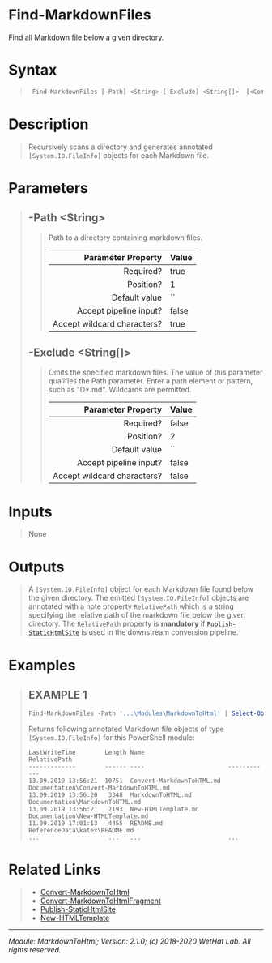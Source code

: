 ﻿# Find-MarkdownFiles

Find all Markdown file below a given directory.

# Syntax

<blockquote>

```PowerShell
 Find-MarkdownFiles [-Path] <String> [-Exclude] <String[]>  [<CommonParameters>] 
```


</blockquote>

# Description

<blockquote>

Recursively scans a directory and generates annotated `[System.IO.FileInfo]` objects
for each Markdown file.

</blockquote>

# Parameters

<blockquote>



## -Path \<String\>

<blockquote>

Path to a directory containing markdown files.

Parameter Property         | Value
--------------------------:|:----------
Required?                  | true
Position?                  | 1
Default value              | ``
Accept pipeline input?     | false
Accept wildcard characters?| true

</blockquote>
 

## -Exclude \<String[]\>

<blockquote>

Omits the specified markdown files. The value of this parameter qualifies the Path parameter. Enter a path element or
pattern, such as "D*.md". Wildcards are permitted.

Parameter Property         | Value
--------------------------:|:----------
Required?                  | false
Position?                  | 2
Default value              | ``
Accept pipeline input?     | false
Accept wildcard characters?| false

</blockquote>


</blockquote>


# Inputs

<blockquote>

None

</blockquote>

# Outputs

<blockquote>

A `[System.IO.FileInfo]` object for each Markdown file found below the given directory. The emitted
`[System.IO.FileInfo]` objects are annotated with a note property `RelativePath` which is a string
specifying the relative path of the markdown file below the given directory. The `RelativePath` property is
**mandatory** if [`Publish-StaticHtmlSite`](Publish-StaticHtmlSite.md) is used in the downstream conversion
pipeline.

</blockquote>

# Examples

<blockquote>


## EXAMPLE 1

```PowerShell
Find-MarkdownFiles -Path '...\Modules\MarkdownToHtml' | Select-Object -Property Mode,LastWriteTime,Length,Name,RelativePath | Format-Table
```

Returns following annotated Markdown file objects of type `[System.IO.FileInfo]` for this PowerShell module:

    LastWriteTime        Length Name                       RelativePath
    -------------        ------ ----                       ------------
    13.09.2019 13:56:21  10751  Convert-MarkdownToHTML.md  Documentation\Convert-MarkdownToHTML.md
    13.09.2019 13:56:20   3348  MarkdownToHTML.md          Documentation\MarkdownToHTML.md
    13.09.2019 13:56:21   7193  New-HTMLTemplate.md        Documentation\New-HTMLTemplate.md
    11.09.2019 17:01:13   4455  README.md                  ReferenceData\katex\README.md
    ...                   ...   ...                        ...

</blockquote>

# Related Links

<blockquote>


* [Convert-MarkdownToHtml](Convert-MarkdownToHtml.md) 
* [Convert-MarkdownToHtmlFragment](Convert-MarkdownToHtmlFragment.md) 
* [Publish-StaticHtmlSite](Publish-StaticHtmlSite.md) 
* [New-HTMLTemplate](New-HTMLTemplate.md)

</blockquote>

---

<cite>Module: MarkdownToHtml; Version: 2.1.0; (c) 2018-2020 WetHat Lab. All rights reserved.</cite>
